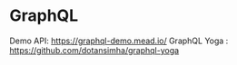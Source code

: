 # GraphQL

Demo API: https://graphql-demo.mead.io/
GraphQL Yoga : https://github.com/dotansimha/graphql-yoga